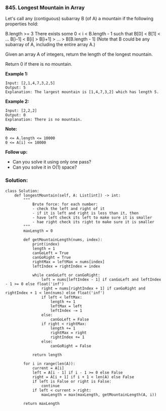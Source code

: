 ### 845. Longest Mountain in Array

Let's call any (contiguous) subarray B (of A) a mountain if the following properties hold:

B.length >= 3
There exists some 0 < i < B.length - 1 such that B[0] < B[1] < ... B[i-1] < B[i] > B[i+1] > ... > B[B.length - 1]
(Note that B could be any subarray of A, including the entire array A.)

Given an array A of integers, return the length of the longest mountain. 

Return 0 if there is no mountain.

**Example 1:**
```
Input: [2,1,4,7,3,2,5]
Output: 5
Explanation: The largest mountain is [1,4,7,3,2] which has length 5.
```

**Example 2:**
```
Input: [2,2,2]
Output: 0
Explanation: There is no mountain.
```

**Note:**
```
0 <= A.length <= 10000
0 <= A[i] <= 10000
```

**Follow up:**
- Can you solve it using only one pass?
- Can you solve it in O(1) space?


### Solution:
```
class Solution:
    def longestMountain(self, A: List[int]) -> int:
        """
            Brute force: for each number:
            - check the left and right of it
            - if it is left and right is less than it, then
            - have left check its left to make sure it is smaller
            - hae right check its right to make sure it is smaller
        """
        maxLength = 0
        
        def getMountainLength(nums, index):
            print(index)
            length = 1
            canGoLeft = True
            canGoRight = True
            rightMax = leftMax = nums[index]
            leftIndex = rightIndex = index
            
            while canGoLeft or canGoRight:
                left = nums[leftIndex - 1] if canGoLeft and leftIndex - 1 >= 0 else float('inf')
                right = nums[rightIndex + 1] if canGoRight and rightIndex + 1 < len(nums) else float('inf')
                if left < leftMax:
                    length += 1
                    leftMax = left
                    leftIndex -= 1
                else:
                    canGoLeft = False
                if right < rightMax:
                    length += 1
                    rightMax = right
                    rightIndex += 1
                else:
                    canGoRight = False
            
            return length
        
        for i in range(len(A)):
            current = A[i]
            left = A[i - 1] if i - 1 >= 0 else False
            right = A[i + 1] if i + 1 < len(A) else False
            if left is False or right is False:
                continue
            if left < current > right:
                maxLength = max(maxLength, getMountainLength(A, i))
        
        return maxLength
        
```
